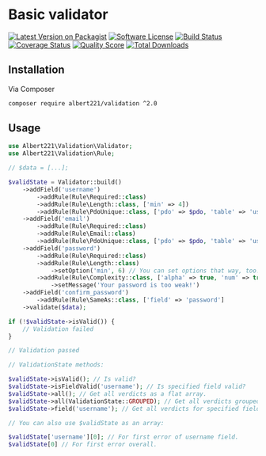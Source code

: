 # Basic validator

[![Latest Version on Packagist][ico-version]][link-packagist]
[![Software License][ico-license]](LICENSE.md)
[![Build Status][ico-travis]][link-travis]
[![Coverage Status][ico-scrutinizer]][link-scrutinizer]
[![Quality Score][ico-code-quality]][link-code-quality]
[![Total Downloads][ico-downloads]][link-downloads]

## Installation

Via Composer

```bash
composer require albert221/validation ^2.0
```

## Usage

```php
use Albert221\Validation\Validator;
use Albert221\Validation\Rule;

// $data = [...];

$validState = Validator::build()
    ->addField('username')
        ->addRule(Rule\Required::class)
        ->addRule(Rule\Length::class, ['min' => 4])
        ->addRule(Rule\PdoUnique::class, ['pdo' => $pdo, 'table' => 'users', 'field' => 'username'])
    ->addField('email')
        ->addRule(Rule\Required::class)
        ->addRule(Rule\Email::class)
        ->addRule(Rule\PdoUnique::class, ['pdo' => $pdo, 'table' => 'users', 'field' => 'email'])
    ->addField('password')
        ->addRule(Rule\Required::class)
        ->addRule(Rule\Length::class)
            ->setOption('min', 6) // You can set options that way, too!
        ->addRule(Rule\Complexity::class, ['alpha' => true, 'num' => true, 'special' => true])
            ->setMessage('Your password is too weak!')
    ->addField('confirm_password')
        ->addRule(Rule\SameAs::class, ['field' => 'password']
    ->validate($data);

if (!$validState->isValid()) {
    // Validation failed
}

// Validation passed

// ValidationState methods:

$validState->isValid(); // Is valid?
$validState->isFieldValid('username'); // Is specified field valid?
$validState->all(); // Get all verdicts as a flat array.
$validState->all(ValidationState::GROUPED); // Get all verdicts grouped by field.
$validState->field('username'); // Get all verdicts for specified field.

// You can also use $validState as an array:

$validState['username'][0]; // For first error of username field.
$validState[0] // For first error overall.
```


[ico-version]: https://img.shields.io/packagist/v/albert221/validation.svg?style=flat-square
[ico-license]: https://img.shields.io/badge/license-MIT-brightgreen.svg?style=flat-square
[ico-travis]: https://img.shields.io/travis/Albert221/validation/master.svg?style=flat-square
[ico-scrutinizer]: https://img.shields.io/scrutinizer/coverage/g/albert221/validation.svg?style=flat-square
[ico-code-quality]: https://img.shields.io/scrutinizer/g/albert221/validation.svg?style=flat-square
[ico-downloads]: https://img.shields.io/packagist/dt/albert221/validation.svg?style=flat-square

[link-packagist]: https://packagist.org/packages/albert221/validation
[link-travis]: https://travis-ci.org/Albert221/validation
[link-scrutinizer]: https://scrutinizer-ci.com/g/albert221/validation/code-structure
[link-code-quality]: https://scrutinizer-ci.com/g/albert221/validation
[link-downloads]: https://packagist.org/packages/albert221/validation
